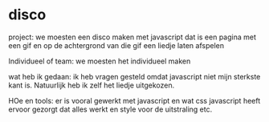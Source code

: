 # disco
 
 project: we moesten een disco maken met javascript dat is een pagina met een gif en op de achtergrond van die gif een liedje laten afspelen
 
 Individueel of team: we moesten het individueel maken
 
 wat heb ik gedaan: ik heb vragen gesteld omdat javascript niet mijn sterkste kant is. Natuurlijk heb ik zelf het liedje uitgekozen.
 
 HOe en tools: er is vooral gewerkt met javascript en wat css javascript heeft ervoor gezorgt dat alles werkt en style voor de uitstraling etc.
